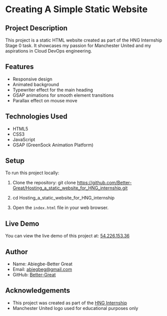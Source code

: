# Creating A Simple Static Website

## Project Description

This project is a static HTML website created as part of the HNG Internship Stage 0 task. It showcases my passion for Manchester United and my aspirations in Cloud DevOps engineering.

## Features

- Responsive design
- Animated background
- Typewriter effect for the main heading
- GSAP animations for smooth element transitions
- Parallax effect on mouse move

## Technologies Used

- HTML5
- CSS3
- JavaScript
- GSAP (GreenSock Animation Platform)

## Setup

To run this project locally:

1. Clone the repository:
git clone https://github.com/Better-Great/Hosting_a_static_website_for_HNG_internship.git

2. cd Hosting_a_static_website_for_HNG_internship

3. Open the `index.html` file in your web browser.

## Live Demo

You can view the live demo of this project at: [54.226.153.36](http://54.226.153.36/)

## Author

- Name: Abiegbe-Better Great
- Email: abiegbeg@gmail.com
- GitHub: [Better-Great](https://github.com/Better-Great)

## Acknowledgements

- This project was created as part of the [HNG Internship](https://hng.tech)
- Manchester United logo used for educational purposes only